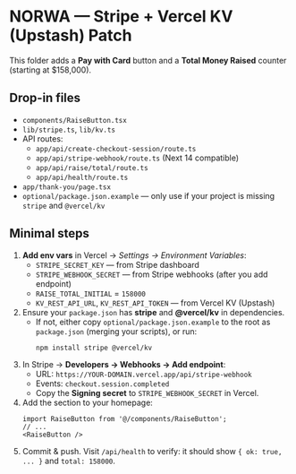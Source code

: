 # NORWA — Stripe + Vercel KV (Upstash) Patch

This folder adds a **Pay with Card** button and a **Total Money Raised** counter (starting at $158,000).

## Drop-in files
- `components/RaiseButton.tsx`
- `lib/stripe.ts`, `lib/kv.ts`
- API routes:
  - `app/api/create-checkout-session/route.ts`
  - `app/api/stripe-webhook/route.ts` (Next 14 compatible)
  - `app/api/raise/total/route.ts`
  - `app/api/health/route.ts`
- `app/thank-you/page.tsx`
- `optional/package.json.example` — only use if your project is missing `stripe` and `@vercel/kv`

## Minimal steps
1) **Add env vars** in Vercel → *Settings → Environment Variables*:
   - `STRIPE_SECRET_KEY` — from Stripe dashboard
   - `STRIPE_WEBHOOK_SECRET` — from Stripe webhooks (after you add endpoint)
   - `RAISE_TOTAL_INITIAL` = `158000`
   - `KV_REST_API_URL`, `KV_REST_API_TOKEN` — from Vercel KV (Upstash)
2) Ensure your `package.json` has **stripe** and **@vercel/kv** in dependencies.
   - If not, either copy `optional/package.json.example` to the root as `package.json`
     (merging your scripts), or run:
     ```bash
     npm install stripe @vercel/kv
     ```
3) In Stripe → **Developers → Webhooks → Add endpoint**:
   - URL: `https://YOUR-DOMAIN.vercel.app/api/stripe-webhook`
   - Events: `checkout.session.completed`
   - Copy the **Signing secret** to `STRIPE_WEBHOOK_SECRET` in Vercel.
4) Add the section to your homepage:
   ```tsx
   import RaiseButton from '@/components/RaiseButton';
   // ...
   <RaiseButton />
   ```
5) Commit & push. Visit `/api/health` to verify: it should show `{ ok: true, ... }` and `total: 158000`.
